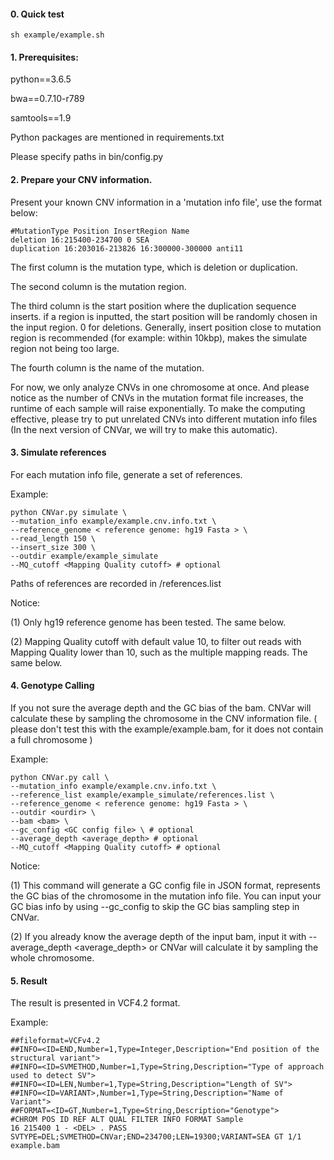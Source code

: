 #### 0. Quick test
```
sh example/example.sh
```


#### 1. Prerequisites:

 python==3.6.5

 bwa==0.7.10-r789

 samtools==1.9

Python packages are mentioned in requirements.txt 

Please specify paths in bin/config.py

#### 2. Prepare your CNV information.

Present your known CNV information in a 'mutation info file', use the format below:

```
#MutationType Position InsertRegion Name
deletion 16:215400-234700 0 SEA
duplication 16:203016-213826 16:300000-300000 anti11
```

The first column is the mutation type, which is deletion or duplication.

The second column is the mutation region.

The third column is the start position where the duplication sequence inserts. if a region is inputted, the start position will be randomly chosen in the input region. 0 for deletions. Generally, insert position close to mutation region is recommended (for example: within 10kbp), makes the simulate region not being too large. 

The fourth column is the name of the mutation.


For now, we only analyze CNVs in one chromosome at once.
And please notice as the number of CNVs in the mutation format file increases, the runtime of each sample will raise exponentially. To make the computing effective, please try to put unrelated CNVs into different mutation info files (In the next version of CNVar, we will try to make this automatic).


#### 3. Simulate references

For each mutation info file, generate a set of references.

Example:
```
python CNVar.py simulate \
--mutation_info example/example.cnv.info.txt \
--reference_genome < reference genome: hg19 Fasta > \
--read_length 150 \
--insert_size 300 \
--outdir example/example_simulate
--MQ_cutoff <Mapping Quality cutoff> # optional
```

Paths of references are recorded in <outdir>/references.list

Notice:

(1) Only hg19 reference genome has been tested. The same below.

(2) Mapping Quality cutoff with default value 10, to filter out reads with Mapping Quality lower than 10, such as the multiple mapping reads. The same below.


#### 4. Genotype Calling

If you not sure the average depth and the GC bias of the bam. CNVar will calculate these by sampling the chromosome in the CNV information file. ( please don't test this with the example/example.bam, for it does not contain a full chromosome )

Example:
```
python CNVar.py call \
--mutation_info example/example.cnv.info.txt \
--reference_list example/example_simulate/references.list \
--reference_genome < reference genome: hg19 Fasta > \
--outdir <ourdir> \
--bam <bam> \ 
--gc_config <GC config file> \ # optional
--average_depth <average_depth> # optional
--MQ_cutoff <Mapping Quality cutoff> # optional
```

Notice:

(1) This command will generate a GC config file in JSON format, represents the GC bias of the chromosome in the mutation info file. You can input your GC bias info by using --gc_config <GC config file> to skip the GC bias sampling step in CNVar.

(2) If you already know the average depth of the input bam, input it with --average_depth <average_depth> or CNVar will calculate it by sampling the whole chromosome.


#### 5. Result

The result is presented in VCF4.2 format.

Example:
```
##fileformat=VCFv4.2
##INFO=<ID=END,Number=1,Type=Integer,Description="End position of the structural variant">
##INFO=<ID=SVMETHOD,Number=1,Type=String,Description="Type of approach used to detect SV">
##INFO=<ID=LEN,Number=1,Type=String,Description="Length of SV">
##INFO=<ID=VARIANT>,Number=1,Type=String,Description="Name of Variant">
##FORMAT=<ID=GT,Number=1,Type=String,Description="Genotype">
#CHROM POS ID REF ALT QUAL FILTER INFO FORMAT Sample
16 215400 1 - <DEL> . PASS SVTYPE=DEL;SVMETHOD=CNVar;END=234700;LEN=19300;VARIANT=SEA GT 1/1 example.bam
```
